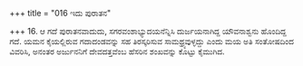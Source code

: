 +++
title = "016 ಇದು ಪುರಾತನ"

+++
16. ಆ ಗದೆ ಪುರಾತನವಾದುದು, ಸಗರವಂಶಾಭ್ಯುದಯನೆನ್ನಿಸಿ ದುರ್ಜಯನಾಗಿದ್ದ ಯೌವನಾಶ್ವನು ಹೊಂದಿದ್ದ ಗದೆ. ಯಮನ ಕೈಯಲ್ಲಿರುವ ಗದಾದಂಡವನ್ನು ಸಹ ತಿರಸ್ಕರಿಸುವ ಸಾಮಥ್ರ್ಯವುಳ್ಳದ್ದು ಎಂದು ಮಯ ಅತಿ ಸಂತೋಷದಿಂದ ವಿವರಿಸಿ, ಅನಂತರ ಅರ್ಜುನನಿಗೆ ದೇವದತ್ತವೆಂಬ ಹೆಸರಿನ ಶಂಖವನ್ನು ಕೊಟ್ಟು ಕೈಮುಗಿದ.